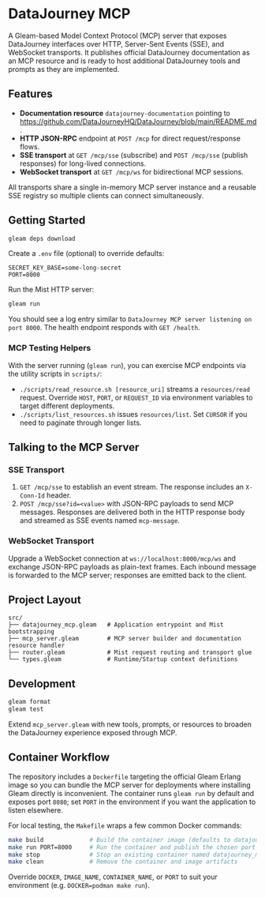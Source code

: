 # DataJourney MCP

A Gleam-based Model Context Protocol (MCP) server that exposes DataJourney
interfaces over HTTP, Server-Sent Events (SSE), and WebSocket transports. It
publishes official DataJourney documentation as an MCP resource and is ready to
host additional DataJourney tools and prompts as they are implemented.

## Features

- **Documentation resource** `datajourney-documentation` pointing to
  <https://github.com/DataJourneyHQ/DataJourney/blob/main/README.md>.
- **HTTP JSON-RPC** endpoint at `POST /mcp` for direct request/response flows.
- **SSE transport** at `GET /mcp/sse` (subscribe) and `POST /mcp/sse`
  (publish responses) for long-lived connections.
- **WebSocket transport** at `GET /mcp/ws` for bidirectional MCP sessions.

All transports share a single in-memory MCP server instance and a reusable SSE
registry so multiple clients can connect simultaneously.

## Getting Started

```sh
gleam deps download
```

Create a `.env` file (optional) to override defaults:

```
SECRET_KEY_BASE=some-long-secret
PORT=8000
```

Run the Mist HTTP server:

```sh
gleam run
```

You should see a log entry similar to `DataJourney MCP server listening on
port 8000`. The health endpoint responds with `GET /health`.

### MCP Testing Helpers

With the server running (`gleam run`), you can exercise MCP endpoints via the
utility scripts in `scripts/`:

- `./scripts/read_resource.sh [resource_uri]` streams a `resources/read`
  request. Override `HOST`, `PORT`, or `REQUEST_ID` via environment variables to
  target different deployments.
- `./scripts/list_resources.sh` issues `resources/list`. Set `CURSOR` if you
  need to paginate through longer lists.


## Talking to the MCP Server

### SSE Transport

1. `GET /mcp/sse` to establish an event stream. The response includes an
   `X-Conn-Id` header.
2. `POST /mcp/sse?id=<value>` with JSON-RPC payloads to send MCP messages.
   Responses are delivered both in the HTTP response body and streamed as SSE
   events named `mcp-message`.

### WebSocket Transport

Upgrade a WebSocket connection at `ws://localhost:8000/mcp/ws` and exchange
JSON-RPC payloads as plain-text frames. Each inbound message is forwarded to the
MCP server; responses are emitted back to the client.

## Project Layout

```
src/
├── datajourney_mcp.gleam   # Application entrypoint and Mist bootstrapping
├── mcp_server.gleam        # MCP server builder and documentation resource handler
├── router.gleam            # Mist request routing and transport glue
└── types.gleam             # Runtime/Startup context definitions
```

## Development

```sh
gleam format
gleam test
```

Extend `mcp_server.gleam` with new tools, prompts, or resources to broaden the
DataJourney experience exposed through MCP.

## Container Workflow

The repository includes a `Dockerfile` targeting the official Gleam Erlang
image so you can bundle the MCP server for deployments where installing Gleam
directly is inconvenient. The container runs `gleam run` by default and exposes
port `8080`; set `PORT` in the environment if you want the application to listen
elsewhere.

For local testing, the `Makefile` wraps a few common Docker commands:

```sh
make build             # Build the container image (defaults to datajourney_mcp)
make run PORT=8000     # Run the container and publish the chosen port
make stop              # Stop an existing container named datajourney_mcp
make clean             # Remove the container and image artifacts
```

Override `DOCKER`, `IMAGE_NAME`, `CONTAINER_NAME`, or `PORT` to suit your
environment (e.g. `DOCKER=podman make run`).
